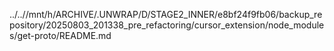 ../..//mnt/h/ARCHIVE/.UNWRAP/D/STAGE2_INNER/e8bf24f9fb06/backup_repository/20250803_201338_pre_refactoring/cursor_extension/node_modules/get-proto/README.md